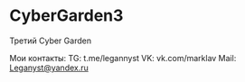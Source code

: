 # CyberGarden3
Третий Cyber Garden

Мои контакты:
TG: t.me/legannyst
VK: vk.com/marklav
Mail: Leganyst@yandex.ru

